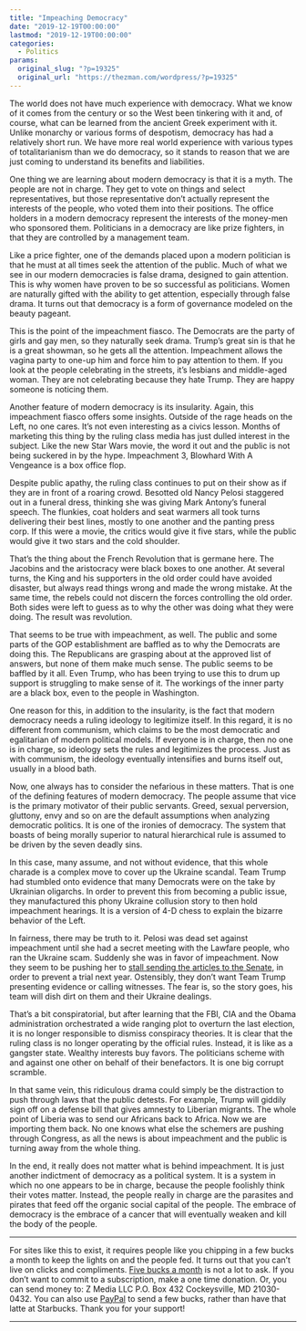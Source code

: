 ```yaml
---
title: "Impeaching Democracy"
date: "2019-12-19T00:00:00"
lastmod: "2019-12-19T00:00:00"
categories:
  - Politics
params:
  original_slug: "?p=19325"
  original_url: "https://thezman.com/wordpress/?p=19325"
---
```


The world does not have much experience with democracy. What we know of
it comes from the century or so the West been tinkering with it and, of
course, what can be learned from the ancient Greek experiment with it.
Unlike monarchy or various forms of despotism, democracy has had a
relatively short run. We have more real world experience with various
types of totalitarianism than we do democracy, so it stands to reason
that we are just coming to understand its benefits and liabilities.

One thing we are learning about modern democracy is that it is a myth.
The people are not in charge. They get to vote on things and select
representatives, but those representative don’t actually represent the
interests of the people, who voted them into their positions. The office
holders in a modern democracy represent the interests of the money-men
who sponsored them. Politicians in a democracy are like prize fighters,
in that they are controlled by a management team.

Like a price fighter, one of the demands placed upon a modern politician
is that he must at all times seek the attention of the public. Much of
what we see in our modern democracies is false drama, designed to gain
attention. This is why women have proven to be so successful as
politicians. Women are naturally gifted with the ability to get
attention, especially through false drama. It turns out that democracy
is a form of governance modeled on the beauty pageant.

This is the point of the impeachment fiasco. The Democrats are the party
of girls and gay men, so they naturally seek drama. Trump’s great sin is
that he is a great showman, so he gets all the attention. Impeachment
allows the vagina party to one-up him and force him to pay attention to
them. If you look at the people celebrating in the streets, it’s
lesbians and middle-aged woman. They are not celebrating because they
hate Trump. They are happy someone is noticing them.

Another feature of modern democracy is its insularity. Again, this
impeachment fiasco offers some insights. Outside of the rage heads on
the Left, no one cares. It’s not even interesting as a civics lesson.
Months of marketing this thing by the ruling class media has just dulled
interest in the subject. Like the new Star Wars movie, the word it out
and the public is not being suckered in by the hype. Impeachment 3,
Blowhard With A Vengeance is a box office flop.

Despite public apathy, the ruling class continues to put on their show
as if they are in front of a roaring crowd. Besotted old Nancy Pelosi
staggered out in a funeral dress, thinking she was giving Mark Antony’s
funeral speech. The flunkies, coat holders and seat warmers all took
turns delivering their best lines, mostly to one another and the panting
press corp. If this were a movie, the critics would give it five stars,
while the public would give it two stars and the cold shoulder.

That’s the thing about the French Revolution that is germane here. The
Jacobins and the aristocracy were black boxes to one another. At several
turns, the King and his supporters in the old order could have avoided
disaster, but always read things wrong and made the wrong mistake. At
the same time, the rebels could not discern the forces controlling the
old order. Both sides were left to guess as to why the other was doing
what they were doing. The result was revolution.

That seems to be true with impeachment, as well. The public and some
parts of the GOP establishment are baffled as to why the Democrats are
doing this. The Republicans are grasping about at the approved list of
answers, but none of them make much sense. The public seems to be
baffled by it all. Even Trump, who has been trying to use this to drum
up support is struggling to make sense of it. The workings of the inner
party are a black box, even to the people in Washington.

One reason for this, in addition to the insularity, is the fact that
modern democracy needs a ruling ideology to legitimize itself. In this
regard, it is no different from communism, which claims to be the most
democratic and egalitarian of modern political models. If everyone is in
charge, then no one is in charge, so ideology sets the rules and
legitimizes the process. Just as with communism, the ideology eventually
intensifies and burns itself out, usually in a blood bath.

Now, one always has to consider the nefarious in these matters. That is
one of the defining features of modern democracy. The people assume that
vice is the primary motivator of their public servants. Greed, sexual
perversion, gluttony, envy and so on are the default assumptions when
analyzing democratic politics. It is one of the ironies of democracy.
The system that boasts of being morally superior to natural hierarchical
rule is assumed to be driven by the seven deadly sins.

In this case, many assume, and not without evidence, that this whole
charade is a complex move to cover up the Ukraine scandal. Team Trump
had stumbled onto evidence that many Democrats were on the take by
Ukrainian oligarchs. In order to prevent this from becoming a public
issue, they manufactured this phony Ukraine collusion story to then hold
impeachment hearings. It is a version of 4-D chess to explain the
bizarre behavior of the Left.

In fairness, there may be truth to it. Pelosi was dead set against
impeachment until she had a secret meeting with the Lawfare people, who
ran the Ukraine scam. Suddenly she was in favor of impeachment. Now they
seem to be pushing her to [stall sending the articles to the
Senate](https://www.msn.com/en-us/news/politics/some-house-democrats-push-pelosi-to-withhold-impeachment-articles-delaying-senate-trial/ar-BBY8MUq),
in order to prevent a trial next year. Ostensibly, they don’t want Team
Trump presenting evidence or calling witnesses. The fear is, so the
story goes, his team will dish dirt on them and their Ukraine dealings.

That’s a bit conspiratorial, but after learning that the FBI, CIA and
the Obama administration orchestrated a wide ranging plot to overturn
the last election, it is no longer responsible to dismiss conspiracy
theories. It is clear that the ruling class is no longer operating by
the official rules. Instead, it is like as a gangster state. Wealthy
interests buy favors. The politicians scheme with and against one other
on behalf of their benefactors. It is one big corrupt scramble.

In that same vein, this ridiculous drama could simply be the distraction
to push through laws that the public detests. For example, Trump will
giddily sign off on a defense bill that gives amnesty to Liberian
migrants. The whole point of Liberia was to send our Africans back to
Africa. Now we are importing them back. No one knows what else the
schemers are pushing through Congress, as all the news is about
impeachment and the public is turning away from the whole thing.

In the end, it really does not matter what is behind impeachment. It is
just another indictment of democracy as a political system. It is a
system in which no one appears to be in charge, because the people
foolishly think their votes matter. Instead, the people really in charge
are the parasites and pirates that feed off the organic social capital
of the people. The embrace of democracy is the embrace of a cancer that
will eventually weaken and kill the body of the people.

------------------------------------------------------------------------

For sites like this to exist, it requires people like you chipping in a
few bucks a month to keep the lights on and the people fed. It turns out
that you can’t live on clicks and compliments.
<a href="https://www.subscribestar.com/the-z-blog"
rel="noopener noreferrer" target="_blank">Five bucks a month</a> is not
a lot to ask. If you don’t want to commit to a subscription, make a one
time donation. Or, you can send money to: Z Media LLC P.O. Box 432
Cockeysville, MD 21030-0432. You can also use <a
href="https://www.paypal.com/cgi-bin/webscr?cmd=_s-xclick&amp;hosted_button_id=UDAS2Q8JYA6CN&amp;source=url"
rel="noopener noreferrer" target="_blank">PayPal</a> to send a few
bucks, rather than have that latte at Starbucks. Thank you for your
support!

------------------------------------------------------------------------
